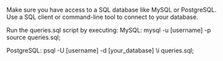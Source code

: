 Make sure you have access to a SQL database like MySQL or PostgreSQL.
Use a SQL client or command-line tool to connect to your database.

Run the queries.sql script by executing:
MySQL:
mysql -u [username] -p
source queries.sql;


PostgreSQL:
psql -U [username] -d [your_database]
\i queries.sql;